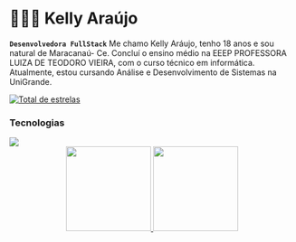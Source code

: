 # 👩🏻‍💻 Kelly Araújo

**`Desenvolvedora FullStack`**
Me chamo Kelly Aráujo, tenho 18 anos e sou natural de Maracanaú- Ce. Concluí o ensino médio na EEEP PROFESSORA LUIZA DE TEODORO VIEIRA, com o curso técnico em informática. Atualmente, estou cursando Análise e Desenvolvimento de Sistemas na UniGrande.

<a href="https://github.com/Larissakich?tab=repositories&sort=stargazers">
        <img 
            alt="Total de estrelas" 
            title="Total de estrelas GitHub" 
            src="https://custom-icon-badges.demolab.com/github/stars/Larissakich?color=55960c&style=for-the-badge&labelColor=488207&logo=star&label=estrelas"
        />
    </a>

### Tecnologias
<img src="https://cdn.jsdelivr.net/gh/devicons/devicon@latest/icons/css3/css3-original.svg" />
          
<div align="center">

  <a href="https://github.com/Kelly-Araujo">
    <img height="150em" src="https://github-readme-stats.vercel.app/api?username=Kelly-Araujo&count_private=true&include_all_commits=true&show_icons=true&theme=tokyonight&hide_border=false&show_owner=true"/>
    <img height="150em" src="https://github-readme-stats.vercel.app/api/top-langs/?username=Kelly-Araujo&theme=tokyonight&hide_border=false&&layout=compact"/>
    
  </a>
</div>

